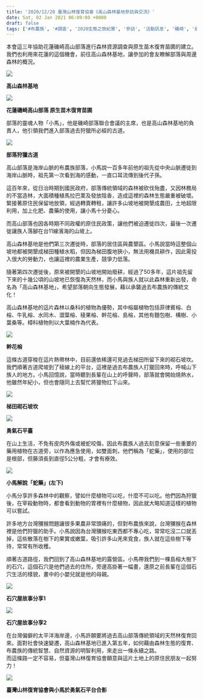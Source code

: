 ```yaml
---
title: '2020/12/20 臺灣山林復育協會《高山森林基地參訪與交流》'
date: Sat, 02 Jan 2021 06:09:00 +0000
draft: false
tags: ['#布農族', '#調查', '2020生態之旅紀實', '參訪', '活動訊息', '磯崎', '臺灣山林復育協會', '花蓮', '苗圃', '高山森林基地', '高山部落']
---
```


本會這三年協助花蓮磯崎高山部落進行森林資源調查與原生苗木復育苗圃的建立。我們也利用來花蓮的這個機會，前往高山森林基地，讓參加的會友瞭解部落與周邊森林的概況。

![](https://www.reforestation.tw/wp-content/uploads/2021/01/131515633_1850083475129466_8307117885400329450_n.jpg)

**高山森林基地**

![](https://www.reforestation.tw/wp-content/uploads/2021/01/135054418_3964788226874121_1645468616027023750_n.jpg)

**花蓮磯崎高山部落 原生苗木復育苗圃**

部落的靈魂人物「小馬」，他是磯崎部落聯合會議的主席，也是高山森林基地的負責人，他引領我們進入部落過去狩獵所必經的古道。

![](https://www.reforestation.tw/wp-content/uploads/2021/01/132398985_3845171662206430_2634283857676573007_n.jpg)

**部落狩獵古道**

高山部落是海岸山脈的布農族部落，小馬說一百多年前他的祖先從中央山脈遷徙到海岸山脈時，祖先第一次看到海的感動，一直口耳流傳到後代子孫。

這百年來，從日治時期到國民政府，部落傳統領域的森林被砍伐殆盡，又因林務局的不當造林，大面積種植馬拉巴栗及發放陰香，造成這裡的森林生態嚴重被破壞。  
緊接著原住民保留地放領，經過轉賣轉租，讓許多山坡地被開墾成農田，土地超限利用，加上化肥、農藥的使用，讓小馬十分憂心。

而高山部落也因各時期不同政權的原住民政策，讓他們被迫遷徙四次，最後一次遷徙讓族人落腳在台11線濱海的山坡上。

高山森林基地是他們第三次遷徙時，部落的居住區與農墾區。小馬說當時這整個山坡地都被開墾成梯田種植水稻，但因為梯田腹地狹小，無法用機具耕作，因此需投入很大的勞動力，也讓這裡的農業生產，競爭力低落。

隨著第四次遷徙後，原來被開墾的山坡地開始廢耕，經過了50多年，這片祖先留下來的十幾公頃的山坡地已恢復為天然林，而小馬與族人就以此森林重新出發，命名為「高山森林基地」，希望部落朝向生態發展，藉以承襲過去布農族的傳統文化！

高山森林基地的這片森林以桑科的植物為優勢，其中榕屬植物包括菲律賓榕、白榕、牛乳榕、水同木、澀葉榕、稜果榕、幹花榕、島榕，其他有麵包樹、構樹、小葉桑等。樟科植物則以大葉楠作為代表。

![](https://www.reforestation.tw/wp-content/uploads/2021/01/幹花榕.jpg)

**幹花榕**

這條古道穿梭在這片熱帶林中，目前還依稀還可見過去梯田所留下來的砌石坡坎。我們順著古道爬坡到了稜線上的平台，這裡是過去布農族人打獵回來時，呼喊山下族人的地方。小馬回憶說，當時聽到長輩在山上的呼聲時，部落就會開始燒熱水，他雖然年紀小，但也會隨同上去幫忙將獵物扛下山來。

![](https://www.reforestation.tw/wp-content/uploads/2021/01/AAF8621C-0E8E-44BB-893E-EDF1A1CDBD75.jpg)

**梯田砌石坡坎**

![](https://www.reforestation.tw/wp-content/uploads/2021/01/1CDFE9BA-2F87-4859-ABE6-2C2AEAC07C54.jpg)

**勇氣石平臺**

在山上生活，不免有皮肉外傷或被蛇咬傷，因此布農族人過去刻意保留一些重要的藥用植物在古道旁，以作為應急使用，如雙面刺，他們稱為「蛇藥」，使用的部位是根部，但藤須長到直徑5公分粗，才會有療效。

![](https://www.reforestation.tw/wp-content/uploads/2021/01/D3FA179E-58FA-49BE-BF7A-9F82CCE7B913.jpg)

**小馬解說「蛇藥」(左下)**

小馬分享許多森林中的觀察，譬如什麼植物可以吃，什麼不可以吃。他們因為狩獵後，在宰殺動物時，都會看到動物的胃裡有什麼植物，因此就大略知道這樣的植物可以嘗試。

許多地方台灣獼猴問題讓很多果農非常頭痛的，但對布農族來說，台灣獼猴在森林裡是他們狩獵的助手。小馬說因為台灣獼猴吃東西都不專心吃，常常吃沒二口就丟掉，這些散落在樹下的果實或嫩葉，吸引許多山羌來覓食，族人就在這些樹下等待，常常有所收穫。

順著古道路徑，我們回到了高山森林基地的露營區。小馬帶我們到一棵島榕大樹下的石穴，這個石穴是他們過去的住所，旁邊高掛著一幅畫，還原之前長輩在這個石穴生活的樣貌，畫中的小嬰兒就是他的母親。

![](https://www.reforestation.tw/wp-content/uploads/2021/01/133814472_3964788413540769_5579197997308474110_o-1.jpg)

**石穴屋故事分享1**

![](https://www.reforestation.tw/wp-content/uploads/2021/01/133851849_3964788410207436_2999860763655516779_o-2.jpg)

**石穴屋故事分享2**

在台灣偏僻的太平洋海岸邊，小馬許願要將過去高山部落傳統領域的天然林復育回來。面對社會快速變遷，高山森林基地已進入第五年，如何藉由森林生態的復育、布農族的傳統智慧、自然資源的明智利用，來走出一條永續之路。  
而這條路一定不容易，但臺灣山林復育協會願意與這片土地上的原住民朋友一起努力！

![](https://www.reforestation.tw/wp-content/uploads/2021/01/133767709_3964788220207455_1833954640026063803_n.jpg)

**臺灣山林復育協會與小馬於勇氣石平台合影**